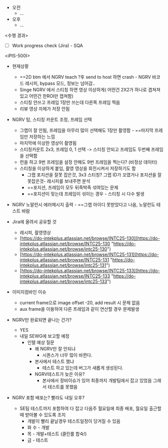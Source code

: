 - 오전
	- ...
- 오후
	- ...

<수행 경과>
- [ ] Work progress check (Jira) - SQA

\<iPIS-500I>
- 현재상황
	- ==2D btm 에서 NGRV teach ?후 send to host 하면 crash - NGRV 바코드 레시피, bypass 모드, 정보는 넘어감.. 
	- Singe NGRV 에서 스티칭 하면 영상 이상하게( 어떤건 2X2가 하나로 겹쳐져 있고 어떤건 한ROI만 캡쳐함)
	- 스티칭 안쓰고 프레임 1장만 쓰는데 다른쪽 프레임 찍음
	- 리뷰 영상 자체가 저장 안됨

- NGRV 탑, 스티칭 카운트 조정, 프레임 선택
	- 그랩이 잘 안됨, 프레임을 아무리 많이 선택해도 1장만 촬영함 - ==마지막 프레임만 저장하는 느낌
	- 마지막에 이상한 영상이 촬영됨
	- 스티칭카운트 2x3, 프레임 0, 1 선택 -> 스티칭 안되고 프레임도 두번째 프레임을 선택함
	- 런을 하고 9번 프레임을 설정 안해도 9번 프레임을 찍는다? (비정상 데이터)
	- 스티칭을 이상하게 붙임, 촬영 영상을 회전시켜서 저장하기도 함
		- 그랩 포지션을 잘못 잡은것, 3x3 스티칭? 그랩 ID가 꼬였거나 포지션을 잘못잡은것- 레시피를 보내주면 분석
		- ==포지션, 프레임이 모두 뒤죽박죽 섞여있는 문제
		- ==포지션이 맞는데 프레임이 섞이는 경우 - 스티칭 시 다수 발생
- NGRV 노말런시 에러메시지 출력 - ==그랩 아이디 못받았다고 나옴, 노말런도 테스트 바람
- Jira에 올려서 공유할 것
	- 레시피, 촬영영상
	- [https://do-intekplus.atlassian.net/browse/INTC25-130](https://do-intekplus.atlassian.net/browse/INTC25-130 "https://do-intekplus.atlassian.net/browse/intc25-130")
	- [https://do-intekplus.atlassian.net/browse/INTC25-131](https://do-intekplus.atlassian.net/browse/INTC25-131 "https://do-intekplus.atlassian.net/browse/intc25-131")
	- [https://do-intekplus.atlassian.net/browse/INTC25-133](https://do-intekplus.atlassian.net/browse/INTC25-133 "https://do-intekplus.atlassian.net/browse/intc25-133")
- 이미지컴바인 이슈
	- current frame으로 image offset -20, add result 시 문제 없음
	- aux frame을 이용하여 다른 프레임과 같이 연산할 경우 문제발생


- NGRV만 완료되면 끝나는 건가?
	- YES
	- 내일 SEWG에 보고할 예정
		- 인텔 예상 질문
			- 왜 NGRV만 잘 안되냐
				- 시퀀스가 너무 많이 바뀐다.
			- 본사에서 테스트 했냐
				- 테스트 하고 있는데 버그가 새롭게 생성된다.
			- NGRV테스트가 늦은 이유?
				- 본사에서 장비이슈가 있어 최종까지 개발팀에서 잡고 있었음 그래서 테스트를 못했음
- NGRV 포함 배포는? 빨라도 내일 오후?
	- SE팀 테스트까지 포함하여 다 잡고 다음주 월요일에 최종 배포, 월요일 출근할때 받아볼 수 있도록 조치
		- 개발이 빨리 끝날경우 테스트일정이 당겨질 수 있음
		- 화 수 - 개발
		- 목 - 개발+테스트 (클린룸 합숙!)
		- 금 - 테스트
